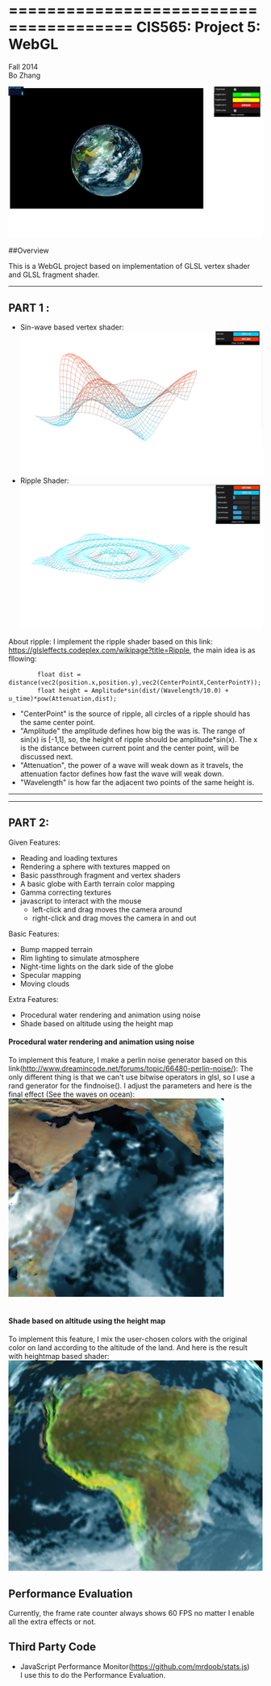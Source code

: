 =======================================
CIS565: Project 5: WebGL
======================================
Fall 2014 <br />
Bo Zhang<br />

![Alt text](https://github.com/wulinjiansheng/Project5-WebGL/blob/master/Pics/All%20Effects.bmp)

##Overview

This is a WebGL project based on implementation of GLSL vertex shader and GLSL fragment shader.

-------------------------------------------------------------------------------
PART 1 :
-------------------------------------------------------------------------------
* Sin-wave based vertex shader:
![Alt text](https://github.com/wulinjiansheng/Project5-WebGL/blob/master/Pics/Vertex%20Wave.bmp)
* Ripple Shader:
![Alt text](https://github.com/wulinjiansheng/Project5-WebGL/blob/master/Pics/Ripple.bmp)

About ripple:
I implement the ripple shader based on this link: https://glsleffects.codeplex.com/wikipage?title=Ripple, the main idea is as fllowing:
```
        float dist = distance(vec2(position.x,position.y),vec2(CenterPointX,CenterPointY));
        float height = Amplitude*sin(dist/(Wavelength/10.0) + u_time)*pow(Attenuation,dist);
```
* "CenterPoint" is the source of ripple, all circles of a ripple should has the same center point.
* "Amplitude" the amplitude defines how big the was is. The range of sin(x) is [-1,1], so, the height of ripple should be amplitude*sin(x). The x is the distance between current point and the center point, will be discussed next.
* "Attenuation", the power of a wave will weak down as it travels, the attenuation factor defines how fast the wave will weak down.
* "Wavelength" is how far the adjacent two points of the same height is.

-------------------------------------------------------------------------------
-------------------------------------------------------------------------------
PART 2:
-------------------------------------------------------------------------------
Given Features:
* Reading and loading textures
* Rendering a sphere with textures mapped on
* Basic passthrough fragment and vertex shaders 
* A basic globe with Earth terrain color mapping
* Gamma correcting textures
* javascript to interact with the mouse
  * left-click and drag moves the camera around
  * right-click and drag moves the camera in and out

Basic Features:
* Bump mapped terrain
* Rim lighting to simulate atmosphere
* Night-time lights on the dark side of the globe
* Specular mapping
* Moving clouds

Extra Features:
* Procedural water rendering and animation using noise 
* Shade based on altitude using the height map

#### Procedural water rendering and animation using noise 
To implement this feature, I make a perlin noise generator based on this link(http://www.dreamincode.net/forums/topic/66480-perlin-noise/): 
The only different thing is that we can't use bitwise operators in glsl, so I use a rand generator for the findnoise(). I adjust the parameters and here is the final effect (See the waves on ocean):<br />
![Alt text](https://github.com/wulinjiansheng/Project5-WebGL/blob/master/Pics/Water.bmp)
<br />
<br />
#### Shade based on altitude using the height map
To implement this feature, I mix the user-chosen colors with the original color on land according to the altitude of the land. And here is the result with heightmap based shader:<br />
![Alt text](https://github.com/wulinjiansheng/Project5-WebGL/blob/master/Pics/HeightMap%20Shader.bmp)


Performance Evaluation
-------------------------------------------------------------------------------
Currently, the frame rate counter always shows 60 FPS no matter I enable all the extra effects or not.


Third Party Code
-------------------------------------------------------------------------------
* JavaScript Performance Monitor(https://github.com/mrdoob/stats.js)<br />
I use this to do the Performance Evaluation.


